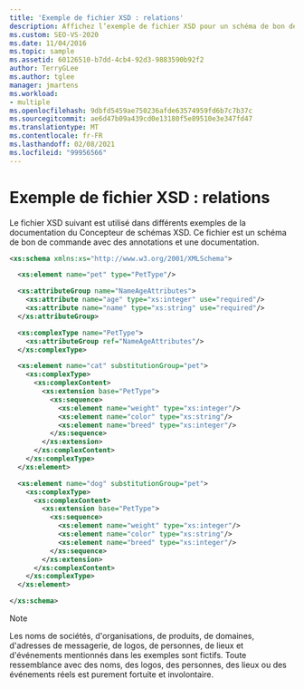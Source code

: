 ```yaml
---
title: 'Exemple de fichier XSD : relations'
description: Affichez l’exemple de fichier XSD pour un schéma de bon de commande avec des annotations et de la documentation, qui est utilisé dans différents exemples de la documentation du concepteur de schémas XSD.
ms.custom: SEO-VS-2020
ms.date: 11/04/2016
ms.topic: sample
ms.assetid: 60126510-b7dd-4cb4-92d3-9883590b92f2
author: TerryGLee
ms.author: tglee
manager: jmartens
ms.workload:
- multiple
ms.openlocfilehash: 9dbfd5459ae750236afde63574959fd6b7c7b37c
ms.sourcegitcommit: ae6d47b09a439cd0e13180f5e89510e3e347fd47
ms.translationtype: MT
ms.contentlocale: fr-FR
ms.lasthandoff: 02/08/2021
ms.locfileid: "99956566"
---
```

# <a name="sample-xsd-file-relationships"></a>Exemple de fichier XSD : relations

Le fichier XSD suivant est utilisé dans différents exemples de la documentation du Concepteur de schémas XSD. Ce fichier est un schéma de bon de commande avec des annotations et une documentation.

```xml
<xs:schema xmlns:xs="http://www.w3.org/2001/XMLSchema">

  <xs:element name="pet" type="PetType"/>

  <xs:attributeGroup name="NameAgeAttributes">
    <xs:attribute name="age" type="xs:integer" use="required"/>
    <xs:attribute name="name" type="xs:string" use="required"/>
  </xs:attributeGroup>

  <xs:complexType name="PetType">
    <xs:attributeGroup ref="NameAgeAttributes"/>
  </xs:complexType>

  <xs:element name="cat" substitutionGroup="pet">
    <xs:complexType>
      <xs:complexContent>
        <xs:extension base="PetType">
          <xs:sequence>
            <xs:element name="weight" type="xs:integer"/>
            <xs:element name="color" type="xs:string"/>
            <xs:element name="breed" type="xs:integer"/>
          </xs:sequence>
        </xs:extension>
      </xs:complexContent>
    </xs:complexType>
  </xs:element>

  <xs:element name="dog" substitutionGroup="pet">
    <xs:complexType>
      <xs:complexContent>
        <xs:extension base="PetType">
          <xs:sequence>
            <xs:element name="weight" type="xs:integer"/>
            <xs:element name="color" type="xs:string"/>
            <xs:element name="breed" type="xs:integer"/>
          </xs:sequence>
        </xs:extension>
      </xs:complexContent>
    </xs:complexType>
  </xs:element>

</xs:schema>
```

> [!NOTE]
> Les noms de sociétés, d'organisations, de produits, de domaines, d'adresses de messagerie, de logos, de personnes, de lieux et d'événements mentionnés dans les exemples sont fictifs. Toute ressemblance avec des noms, des logos, des personnes, des lieux ou des événements réels est purement fortuite et involontaire.
